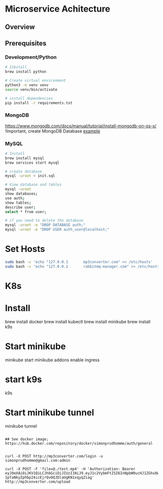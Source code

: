 # Microservice Achitecture

## Overview


## Prerequisites
### Development/Python
```bash
# Inbstall
brew install python

# Create virtual environment
python3 -m venv venv
source venv/bin/activate

# install dependencies
pip install -r requirements.txt
```
### MongoDB
https://www.mongodb.com/docs/manual/tutorial/install-mongodb-on-os-x/
!Important, create MongoDB Database [example](https://github.com/kantancoding/microservices-python/issues/21#issuecomment-1383206786)


### MySQL
```bash
# Install
brew install mysql
brew services start mysql

# create database
mysql -uroot < init.sql

# View database and tables
mysql -uroot
show databases;
use auth;
show tables;
describe user;
select * from user;

# if you need to delete the database
mysql -uroot -e "DROP DATABASE auth;"
mysql -uroot -e "DROP USER auth_user@localhost;"
```

# Set Hosts
```bash
sudo bash -c 'echo "127.0.0.1       mp3converter.com" >> /etc/hosts'
sudo bash -c 'echo "127.0.0.1       rabbitmq-manager.com" >> /etc/hosts'
```

# K8s 
# Install
brew install docker
brew install kubectl
brew install minikube
brew install k9s

# Start minikube
minikube start
minikube addons enable ingress

# start k9s
k9s

# Start minikube tunnel
minikube tunnel
```

## See docker image;
https://hub.docker.com/repository/docker/simonprudhomme/auth/general


curl -X POST http://mp3converter.com/login -u simonprudhomme@gmail.com:admin

curl -X POST -F 'file=@./test.mp4' -H 'Authorization: Bearer eyJ0eXAiOiJKV1QiLCJhbGciOiJIUzI1NiJ9.eyJ1c2VybmFtZSI6InNpbW9ucHJ1ZGhvbW1lQGdtYWlsLmNvbSIsImV4cCI6MTcxMDE4NjMyMCwiaWF0IjoxNzEwMDk5OTIwLCJhZG1pbiI6dHJ1ZX0.DA-1pTaNkyZphbp24icEjrQvOQJDlaUgKN1xqyqZiag' http://mp3converter.com/upload